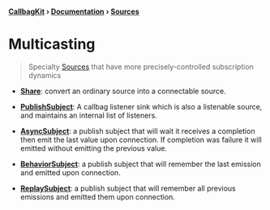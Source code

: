 #### [CallbagKit][Callbag] › [Documentation][Documentation] › [Sources][Sources]
# Multicasting

> Specialty [Sources][Sources] that have more precisely-controlled subscription dynamics

- [**Share**][Share]: convert an ordinary source into a connectable source.

- [**PublishSubject**][PublishSubject]: A callbag listener sink which is also a
  listenable source, and maintains an internal list of listeners.

- [**AsyncSubject**][AsyncSubject]: a publish subject that will wait it receives
  a completion then emit the last value upon connection. If completion was failure
  it will emitted without emitting the previous value.

- [**BehaviorSubject**][BehaviorSubject]: a publish subject that will remember
  the last emission and emitted upon connection.

- [**ReplaySubject**][ReplaySubject]: a publish subject that will remember
  all previous emissions and emitted them upon connection.

[Callbag]: <../../../README.md> (Callbag)
[Documentation]: <../../README.md> (Documentation)
[Sources]: <../README.md> (Sources)

[Share]: <./Share.md> (Share)
[PublishSubject]: <./PublishSubject.md> (PublishSubject)
[AsyncSubject]: <./AsyncSubject.md> (AsyncSubject)
[BehaviorSubject]: <./BehaviorSubject.md> (BehaviorSubject)
[ReplaySubject]: <./ReplaySubject.md> (ReplaySubject)